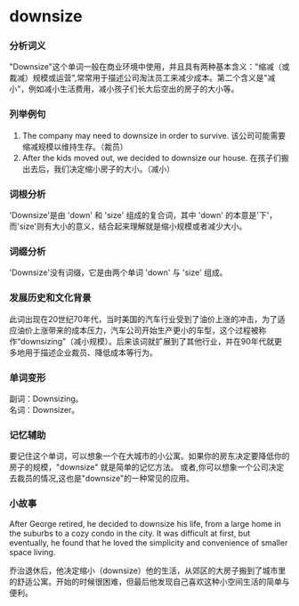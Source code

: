 # downsize

### 分析词义

  

"Downsize"这个单词一般在商业环境中使用，并且具有两种基本含义："缩减（或裁减）规模或运营",常常用于描述公司淘汰员工来减少成本。第二个含义是"减小"，例如减小生活费用，减小孩子们长大后空出的房子的大小等。

  

### 列举例句

  

1.  The company may need to downsize in order to survive. 该公司可能需要缩减规模以维持生存。（裁员）
2.  After the kids moved out, we decided to downsize our house. 在孩子们搬出去后，我们决定缩小房子的大小。（减小）

  

### 词根分析

  

'Downsize'是由 'down' 和 'size' 组成的复合词，其中 'down' 的本意是'下'，而'size'则有大小的意义，结合起来理解就是缩小规模或者减少大小。

  

### 词缀分析

  

'Downsize'没有词缀，它是由两个单词 'down' 与 'size' 组成。

  

### 发展历史和文化背景

  

此词出现在20世纪70年代，当时美国的汽车行业受到了油价上涨的冲击，为了适应油价上涨带来的成本压力，汽车公司开始生产更小的车型，这个过程被称作“downsizing”（减小规模）。后来该词就扩展到了其他行业，并在90年代就更多地用于描述企业裁员、降低成本等行为。

  

### 单词变形

  

副词：Downsizing。  
名词：Downsizer。

  

### 记忆辅助

  

要记住这个单词，可以想象一个在大城市的小公寓。如果你的房东决定要降低你的房子的规模，"downsize" 就是简单的记忆方法。 或者,你可以想象一个公司决定去裁员的情况,这也是"downsize"的一种常见的应用。

  

### 小故事

  

After George retired, he decided to downsize his life, from a large home in the suburbs to a cozy condo in the city. It was difficult at first, but eventually, he found that he loved the simplicity and convenience of smaller space living.

  

乔治退休后，他决定缩小（downsize）他的生活，从郊区的大房子搬到了城市里的舒适公寓。开始的时候很困难，但最后他发现自己喜欢这种小空间生活的简单与便利。
